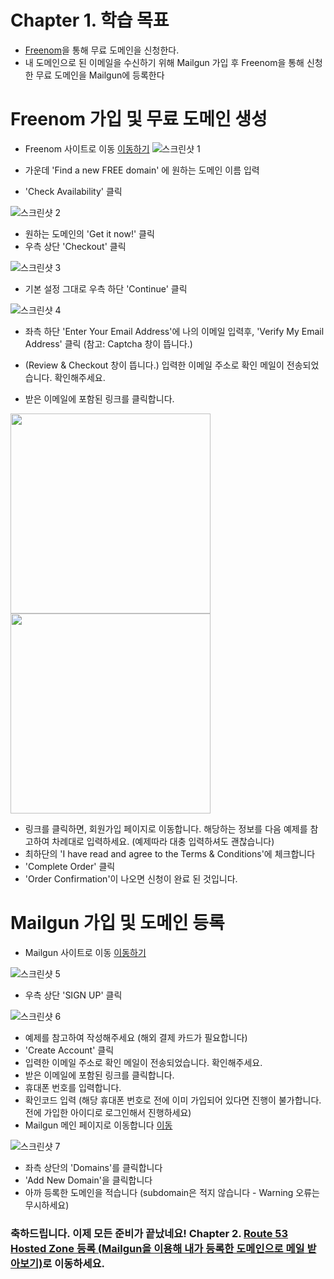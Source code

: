 # Chapter 1. 학습 목표
- [Freenom](http://www.freenom.com/en/index.html?lang=en)을 통해 무료 도메인을 신청한다.
- 내 도메인으로 된 이메일을 수신하기 위해 Mailgun 가입 후 Freenom을 통해 신청한 무료 도메인을 Mailgun에 등록한다

# Freenom 가입 및 무료 도메인 생성

- Freenom 사이트로 이동 [이동하기](http://www.freenom.com/en/index.html?lang=en)
![스크린샷 1](./images/screenshot_2018-02-09_AM_2.39.02.png)

- 가운데 'Find a new FREE domain' 에 원하는 도메인 이름 입력
- 'Check Availability' 클릭

![스크린샷 2](./images/screenshot_2018-02-09_AM_2.40.30.png)

- 원하는 도메인의 'Get it now!' 클릭
- 우측 상단 'Checkout' 클릭

![스크린샷 3](./images/screenshot_2018-02-09_AM_2.40.51.png)

- 기본 설정 그대로 우측 하단 'Continue' 클릭

![스크린샷 4](./images/screenshot_2018-02-09_AM_2.41.45.png)

- 좌측 하단 'Enter Your Email Address'에 나의 이메일 입력후, 'Verify My Email Address' 클릭 (참고: Captcha 창이 뜹니다.)
- (Review & Checkout 창이 뜹니다.) 입력한 이메일 주소로 확인 메일이 전송되었습니다. 확인해주세요.

- 받은 이메일에 포함된 링크를 클릭합니다.
<img src="./images/IMG_0448.PNG" width="320">
<img src="./images/IMG_0449.PNG" width="320">

- 링크를 클릭하면, 회원가입 페이지로 이동합니다. 해당하는 정보를 다음 예제를 참고하여 차례대로 입력하세요. (예제따라 대충 입력하셔도 괜찮습니다)
- 최하단의 'I have read and agree to the Terms & Conditions'에 체크합니다
- 'Complete Order' 클릭
- 'Order Confirmation'이 나오면 신청이 완료 된 것입니다.

# Mailgun 가입 및 도메인 등록
- Mailgun 사이트로 이동 [이동하기](https://www.mailgun.com/)

![스크린샷 5](./images/screenshot_2018-02-09_AM_2.50.07.png)

- 우측 상단 'SIGN UP' 클릭

![스크린샷 6](./images/screenshot_2018-02-09_AM_2.54.22.png)

- 예제를 참고하여 작성해주세요 (해외 결제 카드가 필요합니다)
- 'Create Account' 클릭
- 입력한 이메일 주소로 확인 메일이 전송되었습니다. 확인해주세요.
- 받은 이메일에 포함된 링크를 클릭합니다.
- 휴대폰 번호를 입력합니다.
- 확인코드 입력 (해당 휴대폰 번호로 전에 이미 가입되어 있다면 진행이 불가합니다. 전에 가입한 아이디로 로그인해서 진행하세요)
- Mailgun 메인 페이지로 이동합니다 [이동](https://app.mailgun.com/app/dashboard)

![스크린샷 7](./images/screenshot_2018-02-09_AM_3.11.51.png)

- 좌측 상단의 'Domains'를 클릭합니다
- 'Add New Domain'을 클릭합니다
- 아까 등록한 도메인을 적습니다 (subdomain은 적지 않습니다 - Warning 오류는 무시하세요)

### 축하드립니다. 이제 모든 준비가 끝났네요! Chapter 2. [Route 53 Hosted Zone 등록 (Mailgun을 이용해 내가 등록한 도메인으로 메일 받아보기)](../2_route53/)로 이동하세요.